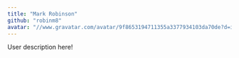 ```yaml
---
title: "Mark Robinson"
github: "robinm8"
avatar: "//www.gravatar.com/avatar/9f8653194711355a3377934103da70de?d=identicon"
---
```


User description here!
